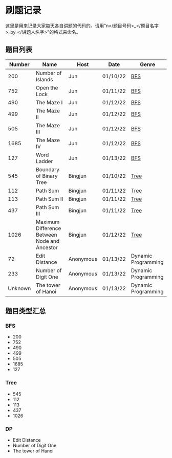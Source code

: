 # 刷题记录

这里是用来记录大家每天各自讲题的代码的。请用"n</题目号码>_</题目名字>\_by\_</讲题人名字>"的格式来命名。

## 题目列表
| Number      | Name                    | Host       | Date        | Genre        |
| ----------- | ----------------------- |------------|-------------|--------------|
| 200         | Number of Islands       | Jun        | 01/10/22    | [BFS](#BFS)  |
| 752         | Open the Lock           | Jun        | 01/11/22    | [BFS](#BFS)  |
| 490         | The Maze I              | Jun        | 01/12/22    | [BFS](#BFS)  |
| 499         | The Maze II             | Jun        | 01/12/22    | [BFS](#BFS)  |
| 505         | The Maze III            | Jun        | 01/12/22    | [BFS](#BFS)  |
| 1685        | The Maze IV             | Jun        | 01/12/22    | [BFS](#BFS)  |
| 127         | Word Ladder             | Jun        | 01/13/22    | [BFS](#BFS)  |
| 545         | Boundary of Binary Tree | Bingjun    | 01/10/22    | [Tree](#Tree)|
| 112         | Path Sum                | Bingjun    | 01/11/22    | [Tree](#Tree)|
| 113         | Path Sum II             | Bingjun    | 01/11/22    | [Tree](#Tree)|
| 437         | Path Sum III            | Bingjun    | 01/11/22    | [Tree](#Tree)|
| 1026        | Maximum Difference Between Node and Ancestor| Bingjun    | 01/12/22    | [Tree](#Tree)|
| 72          | Edit Distance           | Anonymous    | 01/13/22    | Dynamic Programming |
| 233         | Number of Digit One     | Anonymous    | 01/13/22    | Dynamic Programming |
| Unknown     | The tower of Hanoi      | Anonymous    | 01/13/22    | Dynamic Programming |

## 题目类型汇总
### BFS
* 200
* 752
* 490
* 499
* 505
* 1685
* 127

### Tree
* 545
* 112
* 113
* 437
* 1026

### DP
* Edit Distance
* Number of Digit One
* The tower of Hanoi 
